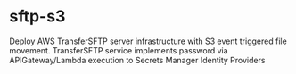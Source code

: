 # sftp-s3
Deploy AWS TransferSFTP server infrastructure with S3 event triggered file movement.  TransferSFTP service implements password via APIGateway/Lambda execution to Secrets Manager Identity Providers
